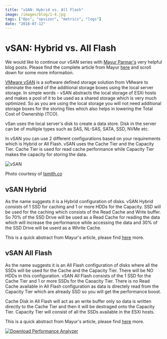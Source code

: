 ```yaml
---
title: "vSAN: Hybrid vs. All Flash"
image: /images/blog/1-4.jpg
tags: ["Ops", "opvizor", "metrics", "logs"]
date: "2018-07-12"
---
```


# vSAN: Hybrid vs. All Flash

We would like to continue our vSAN series with [Mayur Parmar's](https://twitter.com/MasteringVmware) very helpful blog posts. Please find the complete article from Mayur [here](http://masteringvmware.com/vsan-hybrid-vs-all-flash/) and scroll down for some more information.

[VMware vSAN](https://www.vmware.com/products/vsan.html) is a software defined storage solution from VMware to eliminate the need of the additional storage boxes using the local server storage. In simple words - vSAN abstracts the local storage of ESXi hosts and makes a pool of it to be used as a shared storage which is very much optimized. So as you are using the local storage you will not need additional storage boxes for the storing files which also helps in lowering the Total Cost of Ownership (TCO).

vSan uses the local server's disk to create a data store. Disk in the server can be of multiple types such as SAS, NL-SAS, SATA, SSD, NVMe etc.

In vSAN you can use 2 different configurations based on your requirements which is Hybrid or All Flash. vSAN uses the Cache Tier and the Capacity Tier. Cache Tier is used for read cache performance while Capacity Tier makes the capacity for storing the data.

![vSAN](/images/blog/1-4.jpg)

Photo courtesy of [tsmith.co](http://masteringvmware.com/vsan-hybrid-vs-all-flash/)

## vSAN Hybrid

As the name suggests it is a Hybrid configuration of disks. vSAN Hybrid consists of 1 SSD for caching and 1 or more HDDs for the Capacity. SSD will be used for the caching which consists of the Read Cache and Write buffer. So 70% of the SSD Drive will be used as a Read Cache for reading the data which will increase the performance while accessing the data and 30% of the SSD Drive will be userd as a Whrite Cache.

This is a quick abstract from Mayur's article, please find [here](http://masteringvmware.com/vsan-hybrid-vs-all-flash/) more.

## vSAN All Flash

As the name suggests it is an All Flash configuration of disks where all the SSDs will be used for the Cache and the Capacity Tier. There will be NO HDDs in this configuration. vSAN All Flash consists of the 1 SSD for the Cache Tier and 1 or more SSDs for the Caoacity Tier. There is no Read Cache available in All Flash configuration as data is directely read from the Capacity Tier which are already SSD so you will get the performance boost.

Cache Disk in All Flash will act as an write buffer only so data is written directly to the Cache Tier and then it will be destraged onto the Capacity Tier. Capacity Tier will consist of all the SSDs available in the ESXi hosts.

This is a quick abstract from Mayur's article, please find [here](http://masteringvmware.com/vsan-hybrid-vs-all-flash/) more.

[![Download Performance Analyzer](/images/blog/button_download-performance-analyzer-6-360x41-2.png)](https://www.opvizor.com/)
